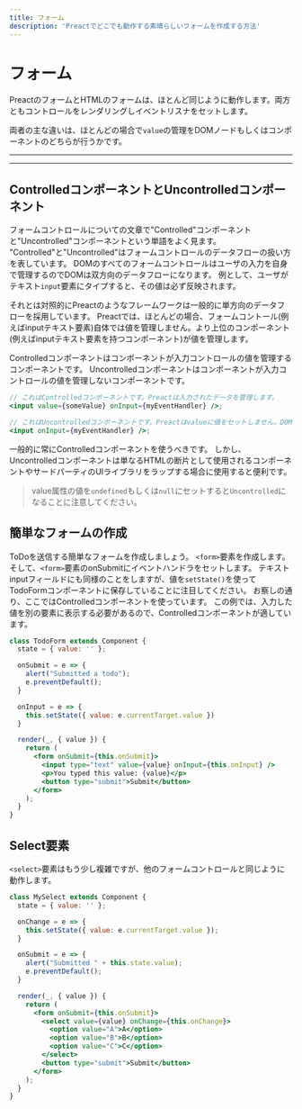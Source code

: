 ```yaml
---
title: フォーム
description: 'Preactでどこでも動作する素晴らしいフォームを作成する方法'
---
```


# フォーム

PreactのフォームとHTMLのフォームは、ほとんど同じように動作します。両方ともコントロールをレンダリングしイベントリスナをセットします。

両者の主な違いは、ほとんどの場合で`value`の管理をDOMノードもしくはコンポーネントのどちらが行うかです。

---

<div><toc></toc></div>

---

## ControlledコンポーネントとUncontrolledコンポーネント

フォームコントロールについての文章で"Controlled"コンポーネントと"Uncontrolled"コンポーネントという単語をよく見ます。
 "Controlled"と"Uncontrolled"はフォームコントロールのデータフローの扱い方を表しています。
DOMのすべてのフォームコントロールはユーザの入力を自身で管理するのでDOMは双方向のデータフローになります。
例として、ユーザがテキスト`input`要素にタイプすると、その値は必ず反映されます。

それとは対照的にPreactのようなフレームワークは一般的に単方向のデータフローを採用しています。
Preactでは、ほとんどの場合、フォームコントール(例えばinputテキスト要素)自体では値を管理しません。より上位のコンポーネント(例えばinputテキスト要素を持つコンポーネント)が値を管理します。

Controlledコンポーネントはコンポーネントが入力コントロールの値を管理するコンポーネントです。
Uncontrolledコンポーネントはコンポーネントが入力コントロールの値を管理しないコンポーネントです。

```jsx
// これはControlledコンポーネントです。Preactは入力されたデータを管理します。
<input value={someValue} onInput={myEventHandler} />;

// これはUncontrolledコンポーネントです。Preactはvalueに値をセットしません。DOMが値を管理します。
<input onInput={myEventHandler} />;
```

一般的に常にControlledコンポーネントを使うべきです。
しかし、Uncontrolledコンポーネントは単なるHTMLの断片として使用されるコンポーネントやサードパーティのUIライブラリをラップする場合に使用すると便利です。

> value属性の値を`undefined`もしくは`null`にセットすると`Uncontrolled`になることに注意してください。

## 簡単なフォームの作成

ToDoを送信する簡単なフォームを作成しましょう。
`<form>`要素を作成します。そして、`<form>`要素のonSubmitにイベントハンドラをセットします。
テキストinputフィールドにも同様のことをしますが、値を`setState()`を使ってTodoFormコンポーネントに保存していることに注目してください。
お察しの通り、ここではControlledコンポーネントを使っています。
この例では、入力した値を別の要素に表示する必要があるので、Controlledコンポーネントが適しています。

```jsx
class TodoForm extends Component {
  state = { value: '' };

  onSubmit = e => {
    alert("Submitted a todo");
    e.preventDefault();
  }

  onInput = e => {
    this.setState({ value: e.currentTarget.value })
  }

  render(_, { value }) {
    return (
      <form onSubmit={this.onSubmit}>
        <input type="text" value={value} onInput={this.onInput} />
        <p>You typed this value: {value}</p>
        <button type="submit">Submit</button>
      </form>
    );
  }
}
```

## Select要素

`<select>`要素はもう少し複雑ですが、他のフォームコントロールと同じように動作します。

```jsx
class MySelect extends Component {
  state = { value: '' };

  onChange = e => {
    this.setState({ value: e.currentTarget.value });
  }

  onSubmit = e => {
    alert("Submitted " + this.state.value);
    e.preventDefault();
  }

  render(_, { value }) {
    return (
      <form onSubmit={this.onSubmit}>
        <select value={value} onChange={this.onChange}>
          <option value="A">A</option>
          <option value="B">B</option>
          <option value="C">C</option>
        </select>
        <button type="submit">Submit</button>
      </form>
    );
  }
}
```
